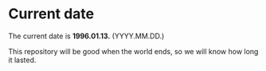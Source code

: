 # Current date

The current date is **1996.01.13.** (YYYY.MM.DD.)

This repository will be good when the world ends, so we will know how long it lasted.